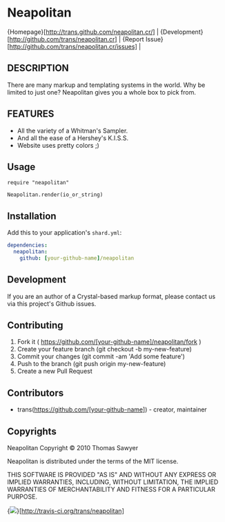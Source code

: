 # Neapolitan

{Homepage}[http://trans.github.com/neapolitan.cr/] |
{Development}[http://github.com/trans/neapolitan.cr] |
{Report Issue}[http://github.com/trans/neapolitan.cr/issues] |

## DESCRIPTION

There are many markup and templating systems in the
world. Why be limited to just one? Neapolitan gives
you a whole box to pick from.


## FEATURES

* All the variety of a Whitman's Sampler.
* And all the ease of a Hershey's K.I.S.S.
* Website uses pretty colors ;)


## Usage


```crystal
require "neapolitan"

Neapolitan.render(io_or_string)
```


## Installation


Add this to your application's `shard.yml`:

```yaml
dependencies:
  neapolitan:
    github: [your-github-name]/neapolitan
```


## Development

If you are an author of a Crystal-based markup format, please contact us via
this project's Github issues.


## Contributing

1. Fork it ( https://github.com/[your-github-name]/neapolitan/fork )
2. Create your feature branch (git checkout -b my-new-feature)
3. Commit your changes (git commit -am 'Add some feature')
4. Push to the branch (git push origin my-new-feature)
5. Create a new Pull Request


## Contributors

- trans(https://github.com/[your-github-name]) - creator, maintainer


## Copyrights

Neapolitan Copyright &copy; 2010 Thomas Sawyer

Neapolitan is distributed under the terms of the MIT license.

THIS SOFTWARE IS PROVIDED "AS IS" AND WITHOUT ANY EXPRESS OR
IMPLIED WARRANTIES, INCLUDING, WITHOUT LIMITATION, THE IMPLIED
WARRANTIES OF MERCHANTABILITY AND FITNESS FOR A PARTICULAR
PURPOSE.


{<img src="http://travis-ci.org/trans/neapolitan.png" />}[http://travis-ci.org/trans/neapolitan]



